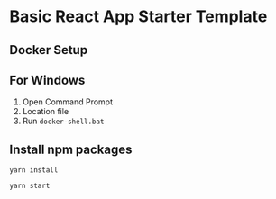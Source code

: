# Basic React App Starter Template

## Docker Setup

## For Windows

1. Open Command Prompt
2. Location file
3. Run `docker-shell.bat`


## Install npm packages
`yarn install`

`yarn start`

